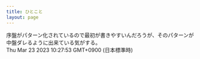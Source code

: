 ```yaml
---
title: ひとこと
layout: page
---
```

<div class="box" dt="1679534873780">
  序盤がパターン化されているので最初が書きやすいんだろうが、そのパターンが中盤ダレるように出来ている気がする。
  <div class="content is-small">Thu Mar 23 2023 10:27:53 GMT+0900 (日本標準時)</div>
</div>